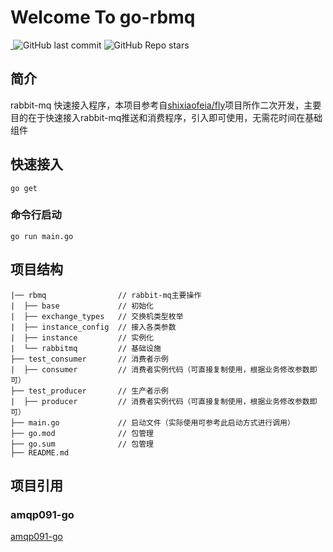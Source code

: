 # Welcome To go-rbmq

<a href="https://github.com/s290305915">
    <img src="https://badgen.net/badge/Github/s290305915?icon=github" alt="">
</a>
<img alt="GitHub last commit" src="https://img.shields.io/github/last-commit/s290305915/go-rmbq">
<img alt="GitHub Repo stars" src="https://img.shields.io/github/stars/s290305915/go-rmbq?style=social">
</p>

## 简介

rabbit-mq 快速接入程序，本项目参考自[shixiaofeia/fly](https://github.com/shixiaofeia/fly)项目所作二次开发，主要目的在于快速接入rabbit-mq推送和消费程序，引入即可使用，无需花时间在基础组件

## 快速接入

```
go get 
```

### 命令行启动

```
go run main.go
```


## 项目结构

```
|── rbmq                // rabbit-mq主要操作
|  ├── base             // 初始化
|  ├── exchange_types   // 交换机类型枚举
|  ├── instance_config  // 接入各类参数
|  ├── instance         // 实例化
|  └── rabbitmq         // 基础设施
├── test_consumer       // 消费者示例
|  ├── consumer         // 消费者实例代码（可直接复制使用，根据业务修改参数即可）
├── test_producer       // 生产者示例
|  ├── producer         // 消费者实例代码（可直接复制使用，根据业务修改参数即可）
├── main.go             // 启动文件（实际使用可参考此启动方式进行调用）    
├── go.mod              // 包管理    
├── go.sum              // 包管理    
├── README.md
```

## 项目引用

### amqp091-go

[amqp091-go](github.com/rabbitmq/amqp091-go)